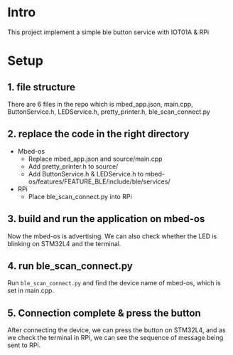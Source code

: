# Intro
This project implement a simple ble button service with IOT01A & RPi 

# Setup
## 1. file structure
There are 6 files in the repo which is mbed_app.json, main.cpp, ButtonService.h, LEDService.h, pretty_printer.h, ble_scan_connect.py 

## 2. replace the code in the right directory
* Mbed-os
    * Replace mbed_app.json and source/main.cpp
    * Add pretty_printer.h to source/
    * Add ButtonService.h & LEDService.h to mbed-os/features/FEATURE_BLE/include/ble/services/
* RPi
    * Place ble_scan_connect.py into RPi

## 3. build and run the application on mbed-os
Now the mbed-os is advertising. We can also check whether the LED is blinking on STM32L4 and the terminal.

## 4. run ble_scan_connect.py
Run `ble_scan_connect.py` and find the device name of mbed-os, which is set in main.cpp.

## 5. Connection complete & press the button
After connecting the device, we can press the button on STM32L4, and as we check the terminal in RPi, we can see the sequence of message being sent to RPi.


